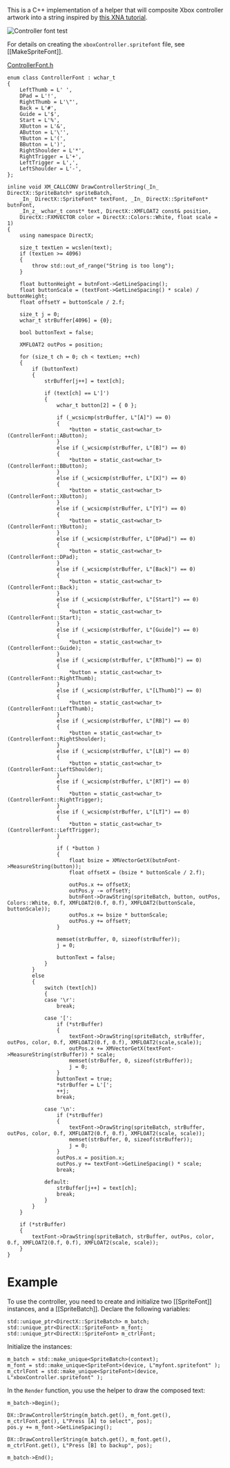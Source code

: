 This is a C++ implementation of a helper that will composite Xbox controller artwork into a string inspired by [this XNA tutorial](http://mort8088.com/2011/03/11/xna-4-0-tutorial-4-spritebatch-extended/).

![Controller font test](https://github.com/Microsoft/DirectXTK/wiki/images/ControllerFontExample.PNG)

For details on creating the ``xboxController.spritefont`` file, see [[MakeSpriteFont]].

[ControllerFont.h](https://github.com/Microsoft/DirectXTK/wiki/ControllerFont.h)

    enum class ControllerFont : wchar_t
    {
        LeftThumb = L' ',
        DPad = L'!',
        RightThumb = L'\"',
        Back = L'#',
        Guide = L'$',
        Start = L'%',
        XButton = L'&',
        AButton = L'\'',
        YButton = L'(',
        BButton = L')',
        RightShoulder = L'*',
        RightTrigger = L'+',
        LeftTrigger = L',',
        LeftShoulder = L'-',
    };

    inline void XM_CALLCONV DrawControllerString(_In_ DirectX::SpriteBatch* spriteBatch,
        _In_ DirectX::SpriteFont* textFont, _In_ DirectX::SpriteFont* butnFont,
        _In_z_ wchar_t const* text, DirectX::XMFLOAT2 const& position,
        DirectX::FXMVECTOR color = DirectX::Colors::White, float scale = 1)
    {
        using namespace DirectX;

        size_t textLen = wcslen(text);
        if (textLen >= 4096)
        {
            throw std::out_of_range("String is too long");
        }

        float buttonHeight = butnFont->GetLineSpacing();
        float buttonScale = (textFont->GetLineSpacing() * scale) / buttonHeight;
        float offsetY = buttonScale / 2.f;

        size_t j = 0;
        wchar_t strBuffer[4096] = {0};

        bool buttonText = false;

        XMFLOAT2 outPos = position;

        for (size_t ch = 0; ch < textLen; ++ch)
        {
            if (buttonText)
            {
                strBuffer[j++] = text[ch];

                if (text[ch] == L']')
                {
                    wchar_t button[2] = { 0 };

                    if (_wcsicmp(strBuffer, L"[A]") == 0)
                    {
                        *button = static_cast<wchar_t>(ControllerFont::AButton);
                    }
                    else if (_wcsicmp(strBuffer, L"[B]") == 0)
                    {
                        *button = static_cast<wchar_t>(ControllerFont::BButton);
                    }
                    else if (_wcsicmp(strBuffer, L"[X]") == 0)
                    {
                        *button = static_cast<wchar_t>(ControllerFont::XButton);
                    }
                    else if (_wcsicmp(strBuffer, L"[Y]") == 0)
                    {
                        *button = static_cast<wchar_t>(ControllerFont::YButton);
                    }
                    else if (_wcsicmp(strBuffer, L"[DPad]") == 0)
                    {
                        *button = static_cast<wchar_t>(ControllerFont::DPad);
                    }
                    else if (_wcsicmp(strBuffer, L"[Back]") == 0)
                    {
                        *button = static_cast<wchar_t>(ControllerFont::Back);
                    }
                    else if (_wcsicmp(strBuffer, L"[Start]") == 0)
                    {
                        *button = static_cast<wchar_t>(ControllerFont::Start);
                    }
                    else if (_wcsicmp(strBuffer, L"[Guide]") == 0)
                    {
                        *button = static_cast<wchar_t>(ControllerFont::Guide);
                    }
                    else if (_wcsicmp(strBuffer, L"[RThumb]") == 0)
                    {
                        *button = static_cast<wchar_t>(ControllerFont::RightThumb);
                    }
                    else if (_wcsicmp(strBuffer, L"[LThumb]") == 0)
                    {
                        *button = static_cast<wchar_t>(ControllerFont::LeftThumb);
                    }
                    else if (_wcsicmp(strBuffer, L"[RB]") == 0)
                    {
                        *button = static_cast<wchar_t>(ControllerFont::RightShoulder);
                    }
                    else if (_wcsicmp(strBuffer, L"[LB]") == 0)
                    {
                        *button = static_cast<wchar_t>(ControllerFont::LeftShoulder);
                    }
                    else if (_wcsicmp(strBuffer, L"[RT]") == 0)
                    {
                        *button = static_cast<wchar_t>(ControllerFont::RightTrigger);
                    }
                    else if (_wcsicmp(strBuffer, L"[LT]") == 0)
                    {
                        *button = static_cast<wchar_t>(ControllerFont::LeftTrigger);
                    }

                    if ( *button )
                    {
                        float bsize = XMVectorGetX(butnFont->MeasureString(button));
                        float offsetX = (bsize * buttonScale / 2.f);

                        outPos.x += offsetX;
                        outPos.y -= offsetY;
                        butnFont->DrawString(spriteBatch, button, outPos, Colors::White, 0.f, XMFLOAT2(0.f, 0.f), XMFLOAT2(buttonScale, buttonScale));
                        outPos.x += bsize * buttonScale;
                        outPos.y += offsetY;
                    }

                    memset(strBuffer, 0, sizeof(strBuffer));
                    j = 0;

                    buttonText = false;
                }
            }
            else
            {
                switch (text[ch])
                {
                case '\r':
                    break;

                case '[':
                    if (*strBuffer)
                    {
                        textFont->DrawString(spriteBatch, strBuffer, outPos, color, 0.f, XMFLOAT2(0.f, 0.f), XMFLOAT2(scale,scale));
                        outPos.x += XMVectorGetX(textFont->MeasureString(strBuffer)) * scale;
                        memset(strBuffer, 0, sizeof(strBuffer));
                        j = 0;
                    }
                    buttonText = true;
                    *strBuffer = L'[';
                    ++j;
                    break;

                case '\n':
                    if (*strBuffer)
                    {
                        textFont->DrawString(spriteBatch, strBuffer, outPos, color, 0.f, XMFLOAT2(0.f, 0.f), XMFLOAT2(scale, scale));
                        memset(strBuffer, 0, sizeof(strBuffer));
                        j = 0;
                    }
                    outPos.x = position.x;
                    outPos.y += textFont->GetLineSpacing() * scale;
                    break;

                default:
                    strBuffer[j++] = text[ch];
                    break;
                }
            }
        }

        if (*strBuffer)
        {
            textFont->DrawString(spriteBatch, strBuffer, outPos, color, 0.f, XMFLOAT2(0.f, 0.f), XMFLOAT2(scale, scale));
        }
    }

# Example

To use the controller, you need to create and initialize two [[SpriteFont]] instances, and a [[SpriteBatch]]. Declare the following variables:

    std::unique_ptr<DirectX::SpriteBatch> m_batch;
    std::unique_ptr<DirectX::SpriteFont> m_font;
    std::unique_ptr<DirectX::SpriteFont> m_ctrlFont;

Initialize the instances:

    m_batch = std::make_unique<SpriteBatch>(context);
    m_font = std::make_unique<SpriteFont>(device, L"myfont.spritefont" );
    m_ctrlFont = std::make_unique<SpriteFont>(device, L"xboxController.spritefont" );

In the ``Render`` function, you use the helper to draw the composed text:

    m_batch->Begin();

    DX::DrawControllerString(m_batch.get(), m_font.get(), m_ctrlFont.get(), L"Press [A] to select", pos);
    pos.y += m_font->GetLineSpacing();

    DX::DrawControllerString(m_batch.get(), m_font.get(), m_ctrlFont.get(), L"Press [B] to backup", pos);

    m_batch->End();
